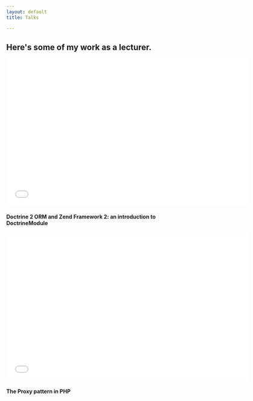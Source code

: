 ```yaml
---
layout: default
title: Talks

---
```

<article>
<h2>Here's some of my work as a lecturer.</h2>

<div class="row">
    <div class="clear-fix"></div>
    <div class="span12">
        <iframe 
            width="640" 
            height="390" 
            src="//www.youtube.com/embed/Qu-wFNBrhr4" 
            frameborder="0" 
            allowfullscreen>
        </iframe>
        <h4>Doctrine 2 ORM and Zend Framework 2: an introduction to DoctrineModule</h4>
    </div>
    <div class="clear-fix"></div>
    <div class="span12">
        <iframe 
            width="640" 
            height="390" 
            src="//www.youtube.com/embed/lftBjzyd6dQ"
            frameborder="0"
            allowfullscreen>
        </iframe>
        <h4>The Proxy pattern in PHP</h4>
    </div>
</article>